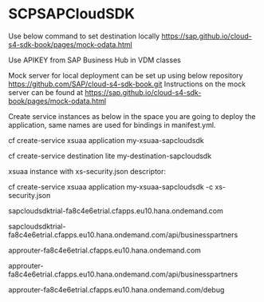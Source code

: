 # SCPSAPCloudSDK

Use below command to set destination locally
https://sap.github.io/cloud-s4-sdk-book/pages/mock-odata.html

Use APIKEY from SAP Business Hub in VDM classes

Mock server for local deployment can be set up using below repository
https://github.com/SAP/cloud-s4-sdk-book.git
Instructions on the mock server can be found at https://sap.github.io/cloud-s4-sdk-book/pages/mock-odata.html


Create service instances as below in the space you are going to deploy the application, same names are used for bindings in manifest.yml.

cf create-service xsuaa application my-xsuaa-sapcloudsdk

cf create-service destination lite my-destination-sapcloudsdk

xsuaa instance with xs-security.json descriptor:

cf create-service xsuaa application my-xsuaa-sapcloudsdk -c xs-security.json

sapcloudsdktrial-fa8c4e6etrial.cfapps.eu10.hana.ondemand.com

sapcloudsdktrial-fa8c4e6etrial.cfapps.eu10.hana.ondemand.com/api/businesspartners

approuter-fa8c4e6etrial.cfapps.eu10.hana.ondemand.com

approuter-fa8c4e6etrial.cfapps.eu10.hana.ondemand.com/api/businesspartners
 
approuter-fa8c4e6etrial.cfapps.eu10.hana.ondemand.com/debug
  

